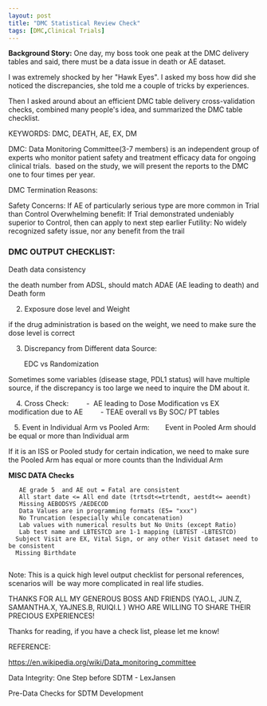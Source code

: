 ```yaml
---
layout: post
title: "DMC Statistical Review Check"
tags: [DMC,Clinical Trials]
---
```


**Background Story:** One day, my boss took one peak at the DMC delivery tables and said, there must be a data issue in death or AE dataset. 

I was extremely shocked by her "Hawk Eyes". I asked my boss how did she noticed the discrepancies, she told me a couple of tricks by experiences.

Then I asked around about an efficient DMC table delivery cross-validation checks, combined many people's idea, and summarized the DMC table checklist.

KEYWORDS: DMC, DEATH, AE, EX, DM

DMC: Data Monitoring Committee(3-7 members) is an independent group of experts who monitor patient safety and treatment efficacy data for ongoing clinical trials. 
based on the study, we will present the reports to the DMC one to four times per year.

DMC Termination Reasons:

Safety Concerns: If AE of particularly serious type are more common in Trial than Control
Overwhelming benefit: If Trial demonstrated undeniably superior to Control, then can apply to next step earlier
Futility: No widely recognized safety issue, nor any benefit from the trail

### DMC OUTPUT CHECKLIST:
Death data consistency

the death number from ADSL, should match ADAE (AE leading to death) and Death form


    2. Exposure dose level and Weight  

if the drug administration is based on the weight, we need to make sure the dose level is correct

    3. Discrepancy from Different data Source:

        EDC vs Randomization

Sometimes some variables (disease stage, PDL1 status) will have multiple source, if the discrepancy is too large we need to inquire the DM about it.


    4. Cross Check:
        -  AE leading to Dose Modification vs EX modification due to AE
        - TEAE overall vs By SOC/ PT tables

   5. Event in Individual Arm vs Pooled Arm:
       Event in Pooled Arm should be equal or more than Individual arm

If it is an ISS or Pooled study for certain indication, we need to make sure the Pooled Arm has equal or more counts than the Individual Arm

**MISC DATA Checks**

```
   AE grade 5  and AE out = Fatal are consistent 
   All start date <= All end date (trtsdt<=trtendt, aestdt<= aeendt)
   Missing AEBODSYS /AEDECOD
   Data Values are in programming formats (E5= "xxx")
   No Truncation (especially while concatenation)
   Lab values with numerical results but No Units (except Ratio)
   Lab test name and LBTESTCD are 1-1 mapping (LBTEST -LBTESTCD)
  Subject Visit are EX, Vital Sign, or any other Visit dataset need to be consistent
  Missing Birthdate
  
 ``` 

Note: This is a quick high level output checklist for personal references, scenarios will  be way more complicated in real life studies.  

THANKS FOR ALL MY GENEROUS BOSS AND FRIENDS (YAO.L, JUN.Z, SAMANTHA.X, YAJNES.B, RUIQI.L ) WHO ARE WILLING TO SHARE THEIR PRECIOUS EXPERIENCES!

Thanks for reading, if you have a check list, please let me know!

REFERENCE:

https://en.wikipedia.org/wiki/Data_monitoring_committee

Data Integrity: One Step before SDTM - LexJansen

Pre-Data Checks for SDTM Development

